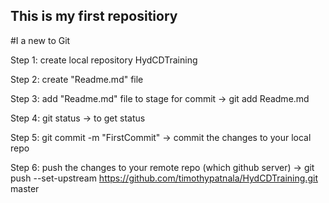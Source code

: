 ## This is my first repositiory

#I a new to Git

Step 1: create local repository HydCDTraining

Step 2: create "Readme.md" file

Step 3: add "Readme.md" file to stage for commit
	-> git add Readme.md

Step 4: git status -> to get status

Step 5: git commit -m "FirstCommit" -> commit the changes to your local repo

Step 6: push the changes to your remote repo (which github server)
	-> git push --set-upstream https://github.com/timothypatnala/HydCDTraining.git master